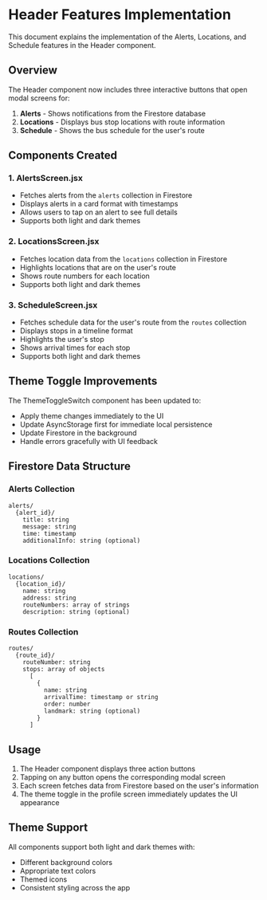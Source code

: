 # Header Features Implementation

This document explains the implementation of the Alerts, Locations, and Schedule features in the Header component.

## Overview

The Header component now includes three interactive buttons that open modal screens for:
1. **Alerts** - Shows notifications from the Firestore database
2. **Locations** - Displays bus stop locations with route information
3. **Schedule** - Shows the bus schedule for the user's route

## Components Created

### 1. AlertsScreen.jsx
- Fetches alerts from the `alerts` collection in Firestore
- Displays alerts in a card format with timestamps
- Allows users to tap on an alert to see full details
- Supports both light and dark themes

### 2. LocationsScreen.jsx
- Fetches location data from the `locations` collection in Firestore
- Highlights locations that are on the user's route
- Shows route numbers for each location
- Supports both light and dark themes

### 3. ScheduleScreen.jsx
- Fetches schedule data for the user's route from the `routes` collection
- Displays stops in a timeline format
- Highlights the user's stop
- Shows arrival times for each stop
- Supports both light and dark themes

## Theme Toggle Improvements

The ThemeToggleSwitch component has been updated to:
- Apply theme changes immediately to the UI
- Update AsyncStorage first for immediate local persistence
- Update Firestore in the background
- Handle errors gracefully with UI feedback

## Firestore Data Structure

### Alerts Collection
```
alerts/
  {alert_id}/
    title: string
    message: string
    time: timestamp
    additionalInfo: string (optional)
```

### Locations Collection
```
locations/
  {location_id}/
    name: string
    address: string
    routeNumbers: array of strings
    description: string (optional)
```

### Routes Collection
```
routes/
  {route_id}/
    routeNumber: string
    stops: array of objects
      [
        {
          name: string
          arrivalTime: timestamp or string
          order: number
          landmark: string (optional)
        }
      ]
```

## Usage

1. The Header component displays three action buttons
2. Tapping on any button opens the corresponding modal screen
3. Each screen fetches data from Firestore based on the user's information
4. The theme toggle in the profile screen immediately updates the UI appearance

## Theme Support

All components support both light and dark themes with:
- Different background colors
- Appropriate text colors
- Themed icons
- Consistent styling across the app